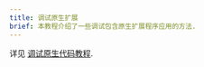 ```yaml
---
title: 调试原生扩展
brief: 本教程介绍了一些调试包含原生扩展程序应用的方法.
---
```


详见 [调试原生代码教程](/manuals/debugging-native-code).
